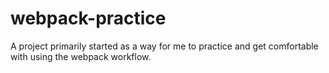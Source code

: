 # webpack-practice

A project primarily started as a way for me to practice and get comfortable with using the webpack workflow.